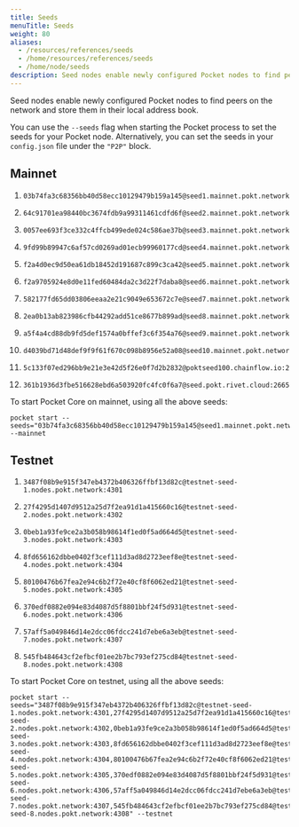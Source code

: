 ```yaml
---
title: Seeds
menuTitle: Seeds
weight: 80
aliases:
  - /resources/references/seeds
  - /home/resources/references/seeds
  - /home/node/seeds
description: Seed nodes enable newly configured Pocket nodes to find peers on the network and store them in their local address book.
---
```


Seed nodes enable newly configured Pocket nodes to find peers on the network and store them in their local address book.

You can use the `--seeds` flag when starting the Pocket process to set the seeds for your Pocket node. Alternatively, you can set the seeds in your `config.json` file under the `"P2P"` block.

## Mainnet

1. ```
   03b74fa3c68356bb40d58ecc10129479b159a145@seed1.mainnet.pokt.network:20656
   ```
2. ```
   64c91701ea98440bc3674fdb9a99311461cdfd6f@seed2.mainnet.pokt.network:21656
   ```
3. ```
   0057ee693f3ce332c4ffcb499ede024c586ae37b@seed3.mainnet.pokt.network:22856
   ```
4. ```
   9fd99b89947c6af57cd0269ad01ecb99960177cd@seed4.mainnet.pokt.network:23856
   ```
5. ```
   f2a4d0ec9d50ea61db18452d191687c899c3ca42@seed5.mainnet.pokt.network:24856
   ```
6. ```
   f2a9705924e8d0e11fed60484da2c3d22f7daba8@seed6.mainnet.pokt.network:25856
   ```
7. ```
   582177fd65dd03806eeaa2e21c9049e653672c7e@seed7.mainnet.pokt.network:26856
   ```
8. ```
   2ea0b13ab823986cfb44292add51ce8677b899ad@seed8.mainnet.pokt.network:27856
   ```
9. ```
   a5f4a4cd88db9fd5def1574a0bffef3c6f354a76@seed9.mainnet.pokt.network:28856
   ```
10. ```
    d4039bd71d48def9f9f61f670c098b8956e52a08@seed10.mainnet.pokt.network:29856
    ```
11. ```
    5c133f07ed296bb9e21e3e42d5f26e0f7d2b2832@poktseed100.chainflow.io:26656
    ```
12. ```
    361b1936d3fbe516628ebd6a503920fc4fc0f6a7@seed.pokt.rivet.cloud:26656
    ```

To start Pocket Core on mainnet, using all the above seeds:

```text
pocket start --seeds="03b74fa3c68356bb40d58ecc10129479b159a145@seed1.mainnet.pokt.network:20656,64c91701ea98440bc3674fdb9a99311461cdfd6f@seed2.mainnet.pokt.network:21656,0057ee693f3ce332c4ffcb499ede024c586ae37b@seed3.mainnet.pokt.network:22856,9fd99b89947c6af57cd0269ad01ecb99960177cd@seed4.mainnet.pokt.network:23856,f2a4d0ec9d50ea61db18452d191687c899c3ca42@seed5.mainnet.pokt.network:24856,f2a9705924e8d0e11fed60484da2c3d22f7daba8@seed6.mainnet.pokt.network:25856,582177fd65dd03806eeaa2e21c9049e653672c7e@seed7.mainnet.pokt.network:26856,2ea0b13ab823986cfb44292add51ce8677b899ad@seed8.mainnet.pokt.network:27856,a5f4a4cd88db9fd5def1574a0bffef3c6f354a76@seed9.mainnet.pokt.network:28856,d4039bd71d48def9f9f61f670c098b8956e52a08@seed10.mainnet.pokt.network:29856,5c133f07ed296bb9e21e3e42d5f26e0f7d2b2832@poktseed100.chainflow.io:26656,361b1936d3fbe516628ebd6a503920fc4fc0f6a7@seed.pokt.rivet.cloud:26656" --mainnet
```

## Testnet

1. ```
   3487f08b9e915f347eb4372b406326ffbf13d82c@testnet-seed-1.nodes.pokt.network:4301
   ```
2. ```
   27f4295d1407d9512a25d7f2ea91d1a415660c16@testnet-seed-2.nodes.pokt.network:4302
   ```
3. ```
   0beb1a93fe9ce2a3b058b98614f1ed0f5ad664d5@testnet-seed-3.nodes.pokt.network:4303
   ```
4. ```
   8fd656162dbbe0402f3cef111d3ad8d2723eef8e@testnet-seed-4.nodes.pokt.network:4304
   ```
5. ```
   80100476b67fea2e94c6b2f72e40cf8f6062ed21@testnet-seed-5.nodes.pokt.network:4305
   ```
6. ```
   370edf0882e094e83d4087d5f8801bbf24f5d931@testnet-seed-6.nodes.pokt.network:4306
   ```
7. ```
   57aff5a049846d14e2dcc06fdcc241d7ebe6a3eb@testnet-seed-7.nodes.pokt.network:4307
   ```
8. ```
   545fb484643cf2efbcf01ee2b7bc793ef275cd84@testnet-seed-8.nodes.pokt.network:4308
   ```
To start Pocket Core on testnet, using all the above seeds:

```text
pocket start --seeds="3487f08b9e915f347eb4372b406326ffbf13d82c@testnet-seed-1.nodes.pokt.network:4301,27f4295d1407d9512a25d7f2ea91d1a415660c16@testnet-seed-2.nodes.pokt.network:4302,0beb1a93fe9ce2a3b058b98614f1ed0f5ad664d5@testnet-seed-3.nodes.pokt.network:4303,8fd656162dbbe0402f3cef111d3ad8d2723eef8e@testnet-seed-4.nodes.pokt.network:4304,80100476b67fea2e94c6b2f72e40cf8f6062ed21@testnet-seed-5.nodes.pokt.network:4305,370edf0882e094e83d4087d5f8801bbf24f5d931@testnet-seed-6.nodes.pokt.network:4306,57aff5a049846d14e2dcc06fdcc241d7ebe6a3eb@testnet-seed-7.nodes.pokt.network:4307,545fb484643cf2efbcf01ee2b7bc793ef275cd84@testnet-seed-8.nodes.pokt.network:4308" --testnet
```
